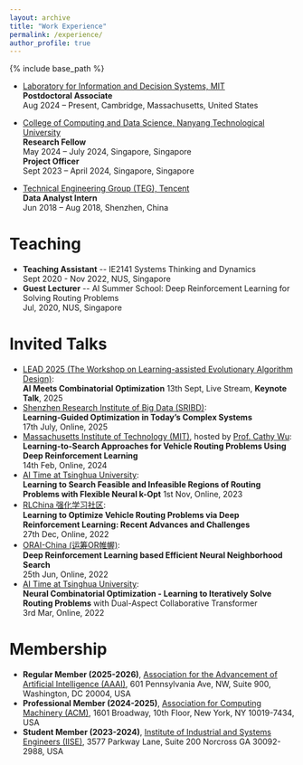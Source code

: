```yaml
---
layout: archive
title: "Work Experience"
permalink: /experience/
author_profile: true
---
```


{% include base_path %}
- [Laboratory for Information and Decision Systems, MIT](https://lids.mit.edu/)  
**Postdoctoral Associate**  
Aug 2024 – Present, Cambridge, Massachusetts, United States


- [College of Computing and Data Science, Nanyang Technological University](https://personal.ntu.edu.sg/zhangj/)  
**Research Fellow**  
May 2024 – July 2024, Singapore, Singapore  
**Project Officer**  
Sept 2023 – April 2024, Singapore, Singapore

- [Technical Engineering Group (TEG), Tencent](https://www.tencent.com/en-us/index.html)    
**Data Analyst Intern**  
Jun 2018 – Aug 2018, Shenzhen, China


Teaching
======
- **Teaching Assistant**
-- IE2141 Systems Thinking and Dynamics  
Sept 2020 - Nov 2022, NUS, Singapore
- **Guest Lecturer**
-- AI Summer School: Deep Reinforcement Learning for Solving Routing Problems    
Jul, 2020, NUS, Singapore

Invited Talks
======
- [LEAD 2025 (The Workshop on Learning-assisted Evolutionary Algorithm Design)](https://sites.google.com/view/leadworkshop2025/%E4%B8%BB%E9%A1%B5):  
**AI Meets Combinatorial Optimization**
13th Sept, Live Stream, **Keynote Talk**, 2025
- [Shenzhen Research Institute of Big Data (SRIBD)](http://sribd.cn/en):  
**Learning‑Guided Optimization in Today’s Complex Systems**  
17th July, Online, 2025
- [Massachusetts Institute of Technology (MIT)](https://www.mit.edu/), hosted by [Prof. Cathy Wu](http://www.wucathy.com/blog/):  
**Learning-to-Search Approaches for Vehicle Routing Problems Using Deep Reinforcement Learning**  
14th Feb, Online, 2024
- [AI Time at Tsinghua University](http://www.aitime.cn/):  
**Learning to Search Feasible and Infeasible Regions of Routing Problems with Flexible Neural k-Opt**
1st Nov, Online, 2023
- [RLChina 强化学习社区](http://rlchina.org/topic/619):   
**Learning to Optimize Vehicle Routing Problems via Deep Reinforcement Learning: Recent Advances and Challenges**    
27th Dec, Online, 2022
- [ORAI-China (运筹OR帷幄)](https://www.zhihu.com/pin/1523752995342286848):   
**Deep Reinforcement Learning based Efficient Neural Neighborhood Search**    
25th Jun, Online, 2022
- [AI Time at Tsinghua University](http://www.aitime.cn/):  
**Neural Combinatorial Optimization - Learning to Iteratively Solve Routing Problems** with Dual-Aspect Collaborative Transformer  
3rd Mar, Online, 2022

Membership
======
- **Regular Member (2025-2026)**, [Association for the Advancement of Artificial Intelligence (AAAI)](https://aaai.org/), 601 Pennsylvania Ave, NW, Suite 900, Washington, DC 20004, USA
- **Professional Member (2024-2025)**, [Association for Computing Machinery (ACM)](https://www.acm.org/), 1601 Broadway, 10th Floor, New York, NY 10019-7434, USA
- **Student Member (2023-2024)**, [Institute of Industrial and Systems Engineers (IISE)](https://www.iise.org/Home/), 3577 Parkway Lane, Suite 200 Norcross GA 30092-2988, USA
